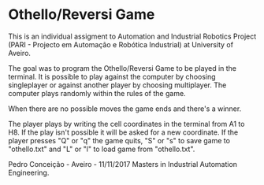 # Othello/Reversi Game 

This is an individual assigment to Automation and Industrial Robotics Project (PARI - Projecto em Automação e Robótica Industrial) at University of Aveiro.

The goal was to program the Othello/Reversi Game to be played in the terminal. It is possible to play against the computer by choosing singleplayer or against another player by choosing multiplayer. The computer plays randomly within the rules of the game.

When there are no possible moves the game ends and there's a winner.

The player plays by writing the cell coordinates in the terminal from A1 to H8. If the play isn't possible it will be asked for a new coordinate. If the player presses "Q" or "q" the game quits, "S" or "s" to save game to "othello.txt" and "L" or "l" to load game from "othello.txt".

Pedro Conceição - Aveiro - 11/11/2017
Masters in Industrial Automation Engineering. 
